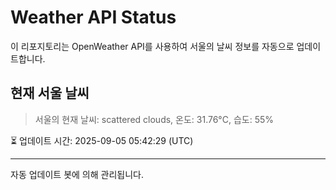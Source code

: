 
# Weather API Status

이 리포지토리는 OpenWeather API를 사용하여 서울의 날씨 정보를 자동으로 업데이트합니다.

## 현재 서울 날씨
> 서울의 현재 날씨: scattered clouds, 온도: 31.76°C, 습도: 55%

⏳ 업데이트 시간: 2025-09-05 05:42:29 (UTC)

---
자동 업데이트 봇에 의해 관리됩니다.
